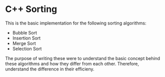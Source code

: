 # C++ Sorting

This is the basic implementation for the following sorting algorithms:
- Bubble Sort
- Insertion Sort
- Merge Sort
- Selection Sort 

The purpose of writing these were to understand the basic concept behind these algorithms and how they differ from each other. Therefore, understand the difference in their efficieny. 
